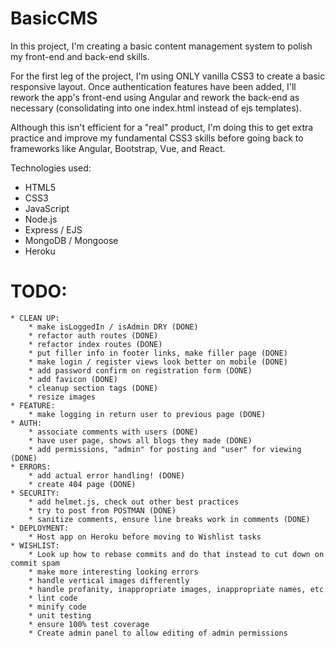 # BasicCMS

In this project, I'm creating a basic content management system to polish my front-end and back-end skills.

For the first leg of the project, I'm using ONLY vanilla CSS3 to create a basic responsive layout. Once authentication features have been added, I'll rework the app's front-end using Angular and rework the back-end as necessary (consolidating into one index.html instead of ejs templates).

Although this isn't efficient for a "real" product, I'm doing this to get extra practice and improve my fundamental CSS3 skills before going back to frameworks like Angular, Bootstrap, Vue, and React.

Technologies used:
* HTML5
* CSS3
* JavaScript
* Node.js
* Express / EJS
* MongoDB / Mongoose
* Heroku

# TODO:
	* CLEAN UP:
		* make isLoggedIn / isAdmin DRY (DONE)
		* refactor auth routes (DONE)
		* refactor index routes (DONE)
		* put filler info in footer links, make filler page (DONE)
		* make login / register views look better on mobile (DONE)
		* add password confirm on registration form (DONE)
		* add favicon (DONE)
		* cleanup section tags (DONE)
		* resize images
	* FEATURE:
		* make logging in return user to previous page (DONE)
	* AUTH:
		* associate comments with users (DONE)
		* have user page, shows all blogs they made (DONE)
		* add permissions, "admin" for posting and "user" for viewing (DONE)
	* ERRORS:
		* add actual error handling! (DONE)
		* create 404 page (DONE)
	* SECURITY:
		* add helmet.js, check out other best practices
		* try to post from POSTMAN (DONE)
		* sanitize comments, ensure line breaks work in comments (DONE)
	* DEPLOYMENT:
		* Host app on Heroku before moving to Wishlist tasks
	* WISHLIST:
		* Look up how to rebase commits and do that instead to cut down on commit spam
		* make more interesting looking errors
		* handle vertical images differently
		* handle profanity, inappropriate images, inappropriate names, etc
		* lint code
		* minify code
		* unit testing
		* ensure 100% test coverage
		* Create admin panel to allow editing of admin permissions